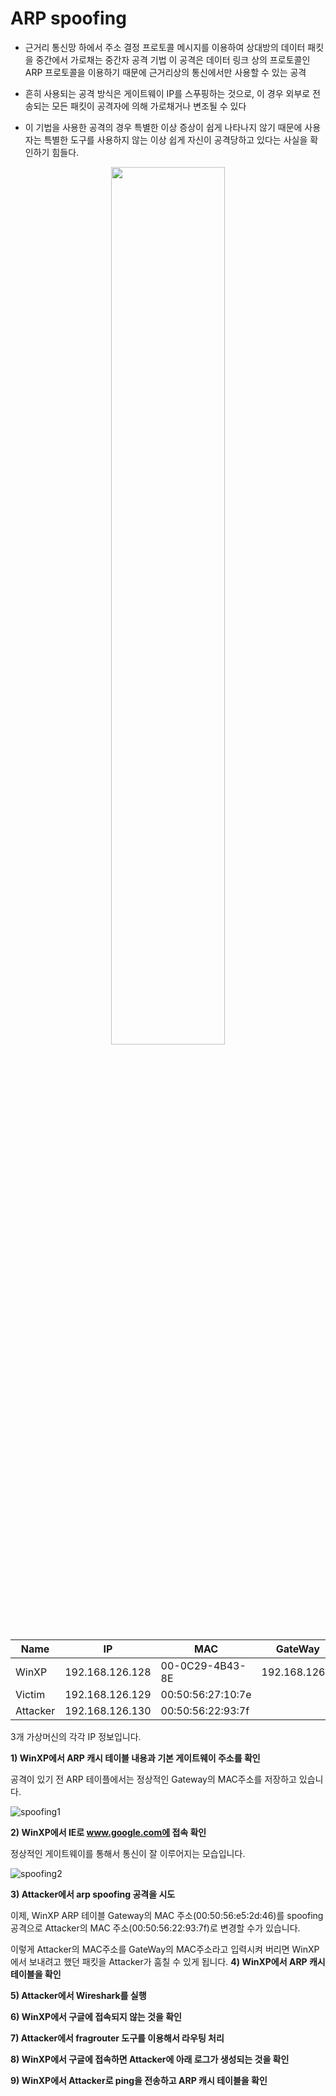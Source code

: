
# ARP spoofing

- 근거리 통신망 하에서 주소 결정 프로토콜 메시지를 이용하여 상대방의 데이터 패킷을 중간에서 가로채는 중간자 공격 기법
이 공격은 데이터 링크 상의 프로토콜인 ARP 프로토콜을 이용하기 때문에 근거리상의 통신에서만 사용할 수 있는 공격

- 흔히 사용되는 공격 방식은 게이트웨이 IP를 스푸핑하는 것으로, 이 경우 외부로 전송되는 모든 패킷이 공격자에 의해 가로채거나 변조될 수 있다

- 이 기법을 사용한 공격의 경우 특별한 이상 증상이 쉽게 나타나지 않기 때문에 사용자는 특별한 도구를 사용하지 않는 이상 쉽게 자신이 공격당하고 있다는 사실을 확인하기 힘들다.

<center><img src = "https://user-images.githubusercontent.com/76420201/105661757-8e373e80-5f11-11eb-9a24-f413d87914b1.GIF" width = "60%"></center>


|Name|IP|MAC|GateWay|
|-|-|-|-|
|WinXP|192.168.126.128|00-0C29-4B43-8E|192.168.126.2|
|Victim|192.168.126.129 | 00:50:56:27:10:7e| |
|Attacker|192.168.126.130|00:50:56:22:93:7f| |

3개 가상머신의 각각 IP 정보입니다.

**1) WinXP에서 ARP 캐시 테이블 내용과 기본 게이트웨이 주소를 확인**

공격이 있기 전 ARP 테이플에서는 정상적인 Gateway의 MAC주소를 저장하고 있습니다.

![spoofing1](https://user-images.githubusercontent.com/76420201/105667103-102d6480-5f1e-11eb-96f5-921fcd475bc1.GIF)

**2) WinXP에서 IE로 www.google.com에 접속 확인**

정상적인 게이트웨이를 통해서 통신이 잘 이루어지는 모습입니다.

![spoofing2](https://user-images.githubusercontent.com/76420201/105667105-128fbe80-5f1e-11eb-86ee-44fc1658618e.GIF)

**3) Attacker에서 arp spoofing 공격을 시도**

이제,  WinXP ARP 테이블 Gateway의 MAC 주소(00:50:56:e5:2d:46)를 spoofing 공격으로 Attacker의 MAC 주소(00:50:56:22:93:7f)로 변경할 수가 있습니다.

이렇게 Attacker의 MAC주소를 GateWay의 MAC주소라고 입력시켜 버리면 WinXP에서 보내려고 했던 패킷을 Attacker가 훔칠 수 있게 됩니다. 
**4) WinXP에서 ARP 캐시 테이블을 확인**

**5) Attacker에서 Wireshark를 실행**

**6) WinXP에서 구글에 접속되지 않는 것을 확인**

**7) Attacker에서 fragrouter 도구를 이용해서 라우팅 처리**

**8) WinXP에서 구글에 접속하면 Attacker에 아래 로그가 생성되는 것을 확인**

**9) WinXP에서 Attacker로 ping을 전송하고 ARP 캐시 테이블을 확인**
